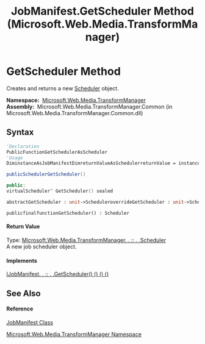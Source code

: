 ﻿---
title: JobManifest.GetScheduler Method  (Microsoft.Web.Media.TransformManager)
TOCTitle: GetScheduler Method
ms:assetid: M:Microsoft.Web.Media.TransformManager.JobManifest.GetScheduler
ms:mtpsurl: https://msdn.microsoft.com/en-us/library/microsoft.web.media.transformmanager.jobmanifest.getscheduler(v=VS.90)
ms:contentKeyID: 35520830
ms.date: 06/14/2012
mtps_version: v=VS.90
f1_keywords:
- Microsoft.Web.Media.TransformManager.JobManifest.GetScheduler
dev_langs:
- CSharp
- JScript
- VB
- FSharp
- c++
api_location:
- Microsoft.Web.Media.TransformManager.Common.dll
api_name:
- Microsoft.Web.Media.TransformManager.JobManifest.GetScheduler
api_type:
- Managed
topic_type:
- apiref
- kbSyntax
product_family_name: VS
ROBOTS: INDEX,FOLLOW
---

# GetScheduler Method

Creates and returns a new [Scheduler](scheduler-class-microsoft-web-media-transformmanager.md) object.

**Namespace:**  [Microsoft.Web.Media.TransformManager](microsoft-web-media-transformmanager-namespace.md)  
**Assembly:**  Microsoft.Web.Media.TransformManager.Common (in Microsoft.Web.Media.TransformManager.Common.dll)

## Syntax

``` vb
'Declaration
PublicFunctionGetSchedulerAsScheduler
'Usage
DiminstanceAsJobManifestDimreturnValueAsSchedulerreturnValue = instance.GetScheduler()
```

``` csharp
publicSchedulerGetScheduler()
```

``` c++
public:
virtualScheduler^ GetScheduler() sealed
```

``` fsharp
abstractGetScheduler : unit->ScheduleroverrideGetScheduler : unit->Scheduler
```

``` jscript
publicfinalfunctionGetScheduler() : Scheduler
```

#### Return Value

Type: [Microsoft.Web.Media.TransformManager. . :: . .Scheduler](scheduler-class-microsoft-web-media-transformmanager.md)  
A new job scheduler object.  

#### Implements

[IJobManifest. . :: . .GetScheduler() () () ()](ijobmanifest-getscheduler-method-microsoft-web-media-transformmanager.md)  

## See Also

#### Reference

[JobManifest Class](jobmanifest-class-microsoft-web-media-transformmanager.md)

[Microsoft.Web.Media.TransformManager Namespace](microsoft-web-media-transformmanager-namespace.md)

